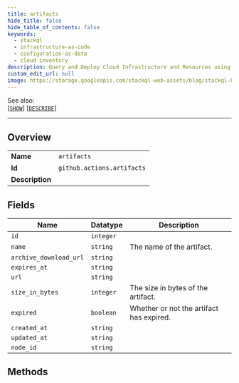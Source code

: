 ```yaml
---
title: artifacts
hide_title: false
hide_table_of_contents: false
keywords:
  - stackql
  - infrastructure-as-code
  - configuration-as-data
  - cloud inventory
description: Query and Deploy Cloud Infrastructure and Resources using SQL
custom_edit_url: null
image: https://storage.googleapis.com/stackql-web-assets/blog/stackql-blog-post-featured-image.png
---
```

  
    
See also:   
[[` SHOW `]](/docs/language-spec/show) [[` DESCRIBE `]](/docs/language-spec/describe)  
* * * 
## Overview
<table><tbody>
<tr><td><b>Name</b></td><td><code>artifacts</code></td></tr>
<tr><td><b>Id</b></td><td><code>github.actions.artifacts</code></td></tr>
<tr><td><b>Description</b></td><td></td></tr>
</tbody></table>

## Fields
| Name | Datatype | Description |
| ---- | -------- | ----------- |
| `id` | `integer` |  |
| `name` | `string` | The name of the artifact. |
| `archive_download_url` | `string` |  |
| `expires_at` | `string` |  |
| `url` | `string` |  |
| `size_in_bytes` | `integer` | The size in bytes of the artifact. |
| `expired` | `boolean` | Whether or not the artifact has expired. |
| `created_at` | `string` |  |
| `updated_at` | `string` |  |
| `node_id` | `string` |  |
## Methods
